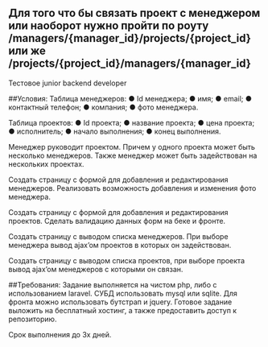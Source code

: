 ## Для того что бы связать проект с менеджером или наоборот нужно пройти по роуту /managers/{manager_id}/projects/{project_id} или же /projects/{project_id}/managers/{manager_id}

Тестовое junior backend developer

##Условия:
Таблица менеджеров:
●	Id менеджера;
●	имя;
●	email;
●	контактный телефон;
●	компания;
●	фото менеджера. 

Таблица проектов:
●	Id проекта;
●	название проекта;
●	цена проекта;
●	исполнитель;
●	начало выполнения;
●	конец выполнения.

Менеджер руководит проектом. Причем у одного проекта может быть несколько менеджеров. Также менеджер может быть задействован на нескольких проектах.

Создать страницу с формой для добавления и редактирования менеджеров. Реализовать возможность добавления и изменения фото менеджера.

Создать страницу с формой для добавления и редактирования проектов.
Сделать валидацию данных форм на беке и фронте.

Создать страницу с выводом списка менеджеров. При выборе менеджера вывод ajax’oм проектов в которых он задействован.

Создать страницу с выводом списка проектов, при выборе проекта вывод ajax’oм менеджеров с которыми он связан. 

##Требования:
Задание выполняется на чистом php, либо с использованием laravel. СУБД использовать mysql или sqlite. Для фронта можно использовать бутстрап и jquery. Готовое задание выложить на бесплатный хостинг, а также предоставить доступ к репозиторию.

 Срок выполнения до 3х дней.
